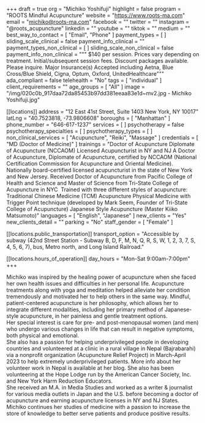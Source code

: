 +++
draft = true
org = "Michiko Yoshifuji"
highlight = false
program = "ROOTS Mindful Acupuncture"
website = "https://www.roots-ma.com"
email = "michiko@roots-ma.com"
facebook = ""
twitter = ""
instagram = "@roots_acupuncture"
linkedin = ""
youtube = ""
tiktok = ""
medium = ""
best_way_to_contact = [ "Email", "Phone" ]
payment_types = [ ]
sliding_scale_clinical = false
payment_info_clinical = ""
payment_types_non_clinical = [ ]
sliding_scale_non_clinical = false
payment_info_non_clinical = """
$140 per session.  Prices vary depending on treatment.  Initial/subsequent session fees.  Discount packages available. Please inquire.
Major Insurance(s) Accepted including Aetna, Blue Cross/Blue Shield, Cigna, Optum, Oxford, UnitedHealthcare"""
ada_compliant = false
telehealth = "No"
tags = [ "individual" ]
client_requirements = ""
age_groups = [ "All" ]
image = "/img/020c0b_917daa72da85453b97dd381eeaa83e1d~mv2.jpg - Michiko Yoshifuji.jpg"

[[locations]]
address = "12 East 41st Street, Suite 1403 New York, NY 10017"
latLng = "40.7523818, -73.9806608"
boroughs = [ "Manhattan" ]
phone_number = "646-617-1237"
services = [ ]
psychotherapy = false
psychotherapy_specialties = [ ]
psychotherapy_types = [ ]
non_clinical_services = [ "Acupuncture", "Reiki", "Massage" ]
credentials = [ "MD (Doctor of Medicine)" ]
trainings = "Doctor of Acupuncture Diplomate of Acupuncture (NCCAOM) Licensed Acupuncturist in NY and NJ A Doctor of Acupuncture, Diplomate of Acupuncture, certified by NCCAOM (National Certification Commission for Acupuncture and Oriental Medicine).   Nationally board-certified licensed acupuncturist in the state of New York and New Jersey.   Received Doctor of Acupuncture from Pacific College of Health and Science and Master of Science from Tri-State College of Acupuncture in NYC ​ Trained with three different styles of acupuncture: Traditional Chinese Medicine (TCM) Acupuncture Physical Medicine with Trigger Point technique (developed by Mark Seem, Founder of Tri-State College of Acupuncture) Japanese Style Acupuncture (Master Kiiko Matsumoto)"
languages = [ "English", "Japanese" ]
new_clients = "Yes"
new_clients_detail = ""
parking = "No"
staff_gender = [ "Female" ]

  [[locations.public_transportation]]
  transport_option = "Accessible by subway (42nd Street Station - Subway B, D, F, M, N, Q, R, S, W, 1, 2, 3, 7, S, 4, 5, 6, 7), bus, Metro north, and Long Island Railroad."

  [[locations.hours_of_operation]]
  day_hours = "Mon-Sat 9:00am-7:00pm"
+++

Michiko was inspired by the healing power of acupuncture when she faced her own health issues and difficulties in her personal life. Acupuncture treatments along with yoga and meditation helped alleviate her condition tremendously and motivated her to help others in the same way. Mindful, patient-centered acupuncture is her philosophy, which allows her to integrate different modalities, including her primary method of Japanese-style acupuncture, in her painless and gentle treatment options. <br>
Her special interest is care for pre- and post-menopausal women (and men) who undergo various changes in life that can result in negative symptoms, both physical and emotional. <br>
She also has a passion for helping underprivileged people in developing countries and volunteered at a clinic in a rural village in Nepal (Bajrabarahi) via a nonprofit organization (Acupuncture Relief Project) in March-April 2023 to help extremely underprivileged patients. More info about her volunteer work in Nepal is available at her blog. She also has been volunteering at the Hope Lodge run by the American Cancer Society, Inc. and New York Harm Reduction Educators. <br>
She received an M.A. in Media Studies and worked as a writer & journalist for various media outlets in Japan and the U.S. before becoming a doctor of acupuncture and earning acupuncture licenses in NY and NJ States. <br>
Michiko continues her studies of medicine with a passion to increase the store of knowledge to better serve patients and produce positive results.
